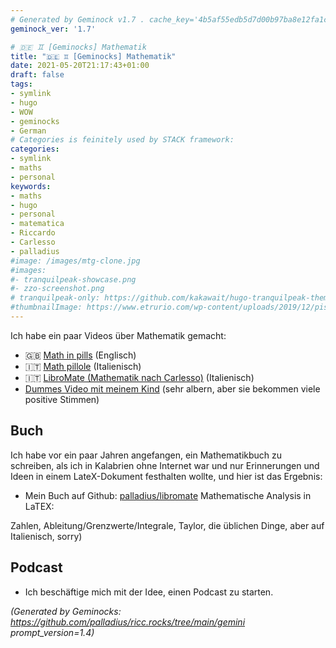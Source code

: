 ```yaml
---
# Generated by Geminock v1.7 . cache_key='4b5af55edb5d7d00b97ba8e12fa1c5d1c8ecd10858f662a0a78ad68a6aae7cf4-de.yaml'
geminock_ver: '1.7'

# 🇩🇪 ♊ [Geminocks] Mathematik
title: "🇩🇪 ♊ [Geminocks] Mathematik"
date: 2021-05-20T21:17:43+01:00
draft: false
tags:
- symlink
- hugo
- WOW
- geminocks
- German
# Categories is feinitely used by STACK framework:
categories:
- symlink
- maths
- personal
keywords:
- maths
- hugo
- personal
- matematica
- Riccardo
- Carlesso
- palladius
#image: /images/mtg-clone.jpg
#images:
#- tranquilpeak-showcase.png
#- zzo-screenshot.png
# tranquilpeak-only: https://github.com/kakawait/hugo-tranquilpeak-theme/blob/master/docs/user.md#image
#thumbnailImage: https://www.etrurio.com/wp-content/uploads/2019/12/pistacchi-scaled.jpg
---
```

Ich habe ein paar Videos über Mathematik gemacht:
* 🇬🇧 [Math in pills](https://www.youtube.com/playlist?list=PLLW_mrnzxmSo-Q841ZuBDxcIHHX4iGZkX) (Englisch)
* 🇮🇹 [Math pillole](https://www.youtube.com/playlist?list=PLLW_mrnzxmSp_zuV3OzY_Wksf6_dP-Ifn) (Italienisch)
* 🇮🇹  [LibroMate (Mathematik nach Carlesso)](https://www.youtube.com/playlist?list=PLLW_mrnzxmSofo9gxu_NsWYl9c9NNmjZ6) (Italienisch)
* [Dummes Video mit meinem Kind](https://www.youtube.com/playlist?list=PLLW_mrnzxmSpYyZ3zBOuRjNMpVOlSIlzi) (sehr albern, aber sie bekommen viele positive Stimmen)

## Buch

Ich habe vor ein paar Jahren angefangen, ein Mathematikbuch zu schreiben, als ich in Kalabrien ohne Internet war und nur Erinnerungen und Ideen in einem LateX-Dokument festhalten wollte, und hier ist das Ergebnis:

* Mein Buch auf Github: [palladius/libromate](https://github.com/palladius/libromate) Mathematische Analysis in LaTEX:

Zahlen, Ableitung/Grenzwerte/Integrale, Taylor, die üblichen Dinge, aber auf Italienisch, sorry)

## Podcast

* Ich beschäftige mich mit der Idee, einen Podcast zu starten.


<!--
    From: go/ricc-math
-->


*(Generated by Geminocks: https://github.com/palladius/ricc.rocks/tree/main/gemini prompt_version=1.4)*